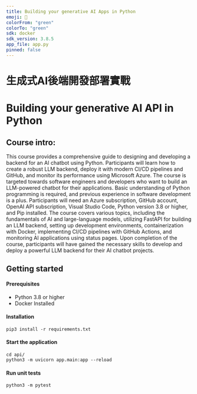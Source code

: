 ```yaml
---
title: Building your generative AI Apps in Python
emoji: 🤖
colorFrom: "green"
colorTo: "green"
sdk: docker
sdk_version: 3.8.5
app_file: app.py
pinned: false
---
```

# 生成式AI後端開發部署實戰
# Building your generative AI API in Python 

## Course intro:
This course provides a comprehensive guide to designing and developing a backend for an AI chatbot using Python. Participants will learn how to create a robust LLM backend, deploy it with modern CI/CD pipelines and GitHub, and monitor its performance using Microsoft Azure. The course is targeted towards software engineers and developers who want to build an LLM-powered chatbot for their applications. Basic understanding of Python programming is required, and previous experience in software development is a plus. Participants will need an Azure subscription, GitHub account, OpenAI API subscription, Visual Studio Code, Python version 3.8 or higher, and Pip installed. The course covers various topics, including the fundamentals of AI and large-language models, utilizing FastAPI for building an LLM backend, setting up development environments, containerization with Docker, implementing CI/CD pipelines with GitHub Actions, and monitoring AI applications using status pages. Upon completion of the course, participants will have gained the necessary skills to develop and deploy a powerful LLM backend for their AI chatbot projects.

## Getting started
#### Prerequisites
- Python 3.8 or higher
- Docker Installed

#### Installation
```
pip3 install -r requirements.txt
```
#### Start the application
```
cd api/
python3 -m uvicorn app.main:app --reload
```
#### Run unit tests
```
python3 -m pytest
```
